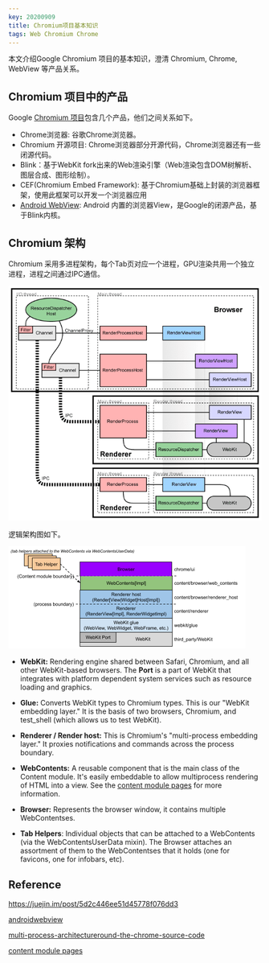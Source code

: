 ```yaml
---
key: 20200909
title: Chromium项目基本知识
tags: Web Chromium Chrome
---
```


本文介绍Google Chromium 项目的基本知识，澄清 Chromium, Chrome, WebView 等产品关系。<!--more-->

## Chromium 项目中的产品

Google [Chromium 项目](www.chromium.org)包含几个产品，他们之间关系如下。

- Chrome浏览器: 谷歌Chrome浏览器。
- Chromium 开源项目: Chrome浏览器部分开源代码，Chrome浏览器还有一些闭源代码。
- Blink：基于WebKit fork出来的Web渲染引擎（Web渲染包含DOM树解析、图层合成、图形绘制）。
- CEF(Chromium Embed Framework):  基于Chromium基础上封装的浏览器框架，使用此框架可以开发一个浏览器应用
- [Android WebView](https://www.chromium.org/developers/androidwebview): Android 内置的浏览器View，是Google的闭源产品，基于Blink内核。

## Chromium 架构

Chromium 采用多进程架构，每个Tab页对应一个进程，GPU渲染共用一个独立进程，进程之间通过IPC通信。

![](/images/rendering/chromium-arch-1.png)

逻辑架构图如下。

![](/images/rendering/chromium-arch-2.png)

- **WebKit:** Rendering engine shared between Safari, Chromium, and all other
    WebKit-based browsers. The **Port** is a part of WebKit that integrates with
    platform dependent system services such as resource loading and graphics.

- **Glue:** Converts WebKit types to Chromium types. This is our "WebKit
    embedding layer." It is the basis of two browsers, Chromium, and test_shell
    (which allows us to test WebKit).

- **Renderer / Render host:** This is Chromium's "multi-process embedding
    layer." It proxies notifications and commands across the process boundary.

- **WebContents:** A reusable component that is the main class of the Content
    module. It's easily embeddable to allow multiprocess rendering of HTML into
    a view. See the [content module pages](https://www.chromium.org/developers/content-module) for more
    information.

- **Browser:** Represents the browser window, it contains multiple
    WebContentses.

- **Tab Helpers**: Individual objects that can be attached to a WebContents
    (via the WebContentsUserData mixin). The Browser attaches an assortment of
    them to the WebContentses that it holds (one for favicons, one for infobars,
    etc).

## Reference

https://juejin.im/post/5d2c446ee51d45778f076dd3

[androidwebview](https://www.chromium.org/developers/androidwebview)

[](https://www.chromium.org/developers/how-tos/getting-a)

[multi-process-architectureround-the-chrome-source-code](https://www.chromium.org/developers/design-documents/multi-process-architectureround-the-chrome-source-code)

[content module pages](https://www.chromium.org/developers/content-module)
